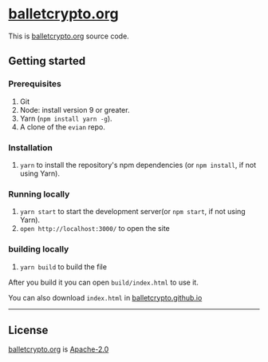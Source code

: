 # [balletcrypto.org](https://balletcrypto.org)
This is [balletcrypto.org](balletcrypto.org) source code.
## Getting started
### Prerequisites
1. Git
1. Node: install version 9 or greater.
1. Yarn (`npm install yarn -g`).
1. A clone of the `evian` repo.

### Installation
1. `yarn` to install the repository's npm dependencies (or `npm install`, if not using Yarn).

### Running locally

1.  `yarn start` to start the development server(or `npm start`, if not using Yarn).
1.  `open http://localhost:3000/` to open the site

### building locally
1. `yarn build` to build the file

After you build it you can open `build/index.html` to use it.

You can also download `index.html` in [balletcrypto.github.io](https://balletcrypto.github.io)

---
## License

[balletcrypto.org](https://github.com/facebook/create-react-app) is [Apache-2.0](./LICENSE)

